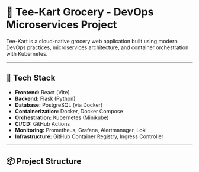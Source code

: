 # 🛒 Tee-Kart Grocery - DevOps Microservices Project

Tee-Kart is a cloud-native grocery web application built using modern DevOps practices, microservices architecture, and container orchestration with Kubernetes.

---

## 🚀 Tech Stack

- **Frontend:** React (Vite)
- **Backend:** Flask (Python)
- **Database:** PostgreSQL (via Docker)
- **Containerization:** Docker, Docker Compose
- **Orchestration:** Kubernetes (Minikube)
- **CI/CD:** GitHub Actions
- **Monitoring:** Prometheus, Grafana, Alertmanager, Loki
- **Infrastructure:** GitHub Container Registry, Ingress Controller

---

## 📦 Project Structure

